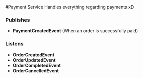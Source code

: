 #Payment Service
Handles everything regarding payments xD

### Publishes
* **PaymentCreatedEvent** (When an order is successfully paid) 


### Listens
* **OrderCreatedEvent** 
* **OrderUpdatedEvent**
* **OrderCompletedEvent**
* **OrderCancelledEvent**

